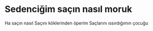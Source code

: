 # Sedenciğim saçın nasıl moruk
Ha saçın nasıl
Saçını köklerinden öperim
Saçlarını ıssırdığımın çocuğu

